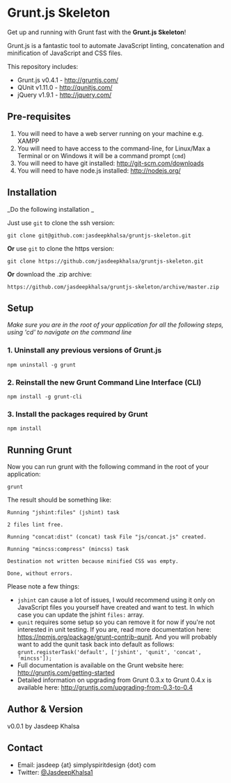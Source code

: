 # Grunt.js Skeleton #

Get up and running with Grunt fast with the **Grunt.js Skeleton**!

Grunt.js is a fantastic tool to automate JavaScript linting, concatenation and minification of JavaScript and CSS files.

This repository includes:
* Grunt.js v0.4.1 - http://gruntjs.com/
* QUnit v1.11.0 - http://qunitjs.com/
* jQuery v1.9.1 - http://jquery.com/

## Pre-requisites ##
1. You will need to have a web server running on your machine e.g. XAMPP
2. You will need to have access to the command-line, for Linux/Max a Terminal or on Windows it will be a command prompt (`cmd`)
3. You will need to have git installed: http://git-scm.com/downloads
4. You will need to have node.js installed: http://nodejs.org/

## Installation ##
_Do the following installation _

Just use `git` to clone the ssh version:

    git clone git@github.com:jasdeepkhalsa/gruntjs-skeleton.git

**Or** use `git` to clone the https version:

	git clone https://github.com/jasdeepkhalsa/gruntjs-skeleton.git

**Or** download the .zip archive:

	https://github.com/jasdeepkhalsa/gruntjs-skeleton/archive/master.zip

## Setup ##
_Make sure you are in the root of your application for all the following steps, using 'cd' to navigate on the command line_

### 1. Uninstall any previous versions of Grunt.js ###

`npm uninstall -g grunt`

### 2. Reinstall the new Grunt Command Line Interface (CLI) ###

`npm install -g grunt-cli`

### 3. Install the packages required by Grunt ###

`npm install`

## Running Grunt ##

Now you can run grunt with the following command in the root of your application:

`grunt`

The result should be something like:

	Running "jshint:files" (jshint) task
	
	2 files lint free.
	
	Running "concat:dist" (concat) task File "js/concat.js" created.
	
	Running "mincss:compress" (mincss) task
	
	Destination not written because minified CSS was empty.
	
	Done, without errors.

Please note a few things:
* `jshint` can cause a lot of issues, I would recommend using it only on JavaScript files you yourself have created and want to test. In which case you can update the jshint `files:` array.
* `qunit` requires some setup so you can remove it for now if you're not interested in unit testing. If you are, read more documentation here: https://npmjs.org/package/grunt-contrib-qunit. And you will probably want to add the qunit task back into default as follows: `grunt.registerTask('default', ['jshint', 'qunit', 'concat', 'mincss']);`
* Full documentation is available on the Grunt website here: http://gruntjs.com/getting-started
* Detailed information on upgrading from Grunt 0.3.x to Grunt 0.4.x is available here: http://gruntjs.com/upgrading-from-0.3-to-0.4

## Author & Version ##
v0.0.1 by Jasdeep Khalsa

## Contact ##
* Email: jasdeep {at} simplyspiritdesign {dot} com
* Twitter: [@JasdeepKhalsa1](http://twitter.com/@JasdeepKhalsa1)